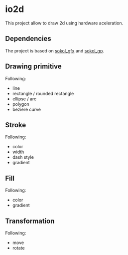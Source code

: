 # io2d
This project allow to draw 2d using hardware aceleration.

## Dependencies
The project is based on [sokol_gfx](https://github.com/floooh/sokol) and [sokol_gp](https://github.com/edubart/sokol_gp).

## Drawing primitive
Following:
- line
- rectangle / rounded rectangle
- ellipse / arc
- polygon
- beziere curve

## Stroke
Following:
- color
- width
- dash style
- gradient

## Fill
Following:
- color
- gradient

## Transformation
Following:
- move
- rotate

